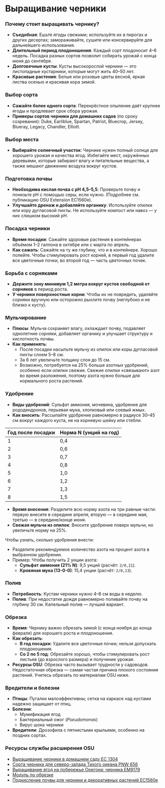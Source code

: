 # Выращивание черники

### Почему стоит выращивать чернику?
- **Съедобная**: Ешьте ягоды свежими; используйте их в пирогах и других десертах; замораживайте, сушите или консервируйте для дальнейшего использования.
- **Длительный период плодоношения**: Каждый сорт плодоносит 4–6 недель. Посадка разных сортов позволит собирать урожай с конца июня до сентября.
- **Долговечные кусты**: Кусты высокорослой черники — это листопадные кустарники, которые могут жить 40–50 лет.
- **Красивые растения**: Белые или розовые цветы весной, яркая листва осенью и красивая кора зимой.

### Выбор сорта
- **Сажайте более одного сорта**: Перекрёстное опыление даёт крупнее ягоды и продлевает срок сбора урожая.
- **Примеры сортов черники для домашних садов** (по сроку созревания): Duke, Earliblue, Spartan, Patriot, Bluecrop, Jersey, Blueray, Legacy, Chandler, Elliott.

### Выбор места
- **Выбирайте солнечный участок**: Чернике нужен полный солнце для хорошего урожая и качества ягод. Избегайте мест, окружённых деревьями, которые забирают влагу и питательные вещества, а также мешают движению воздуха вокруг кустов.

### Подготовка почвы
- **Необходима кислая почва с pH 4,5–5,5**: Проверьте почву и понизьте pH с помощью серы, если нужно. (Подробнее см. публикацию OSU Extension EC1560e).
- **Улучшайте дренаж и добавляйте органику**: Используйте опилки или кору дугласовой пихты. Не используйте компост или навоз — у них слишком высокий pH.

### Посадка черники
- **Время посадки**: Сажайте здоровые растения в контейнерах объёмом 1–2 галлона в октябре или с марта по апрель.
- **Как сажать**: Сажайте на ту же глубину, что и в контейнере. Хорошо полейте. Чтобы стимулировать рост корней, в первый год удалите все цветочные почки, во второй год — часть цветочных почек.

### Борьба с сорняками
- **Держите зону минимум 1,2 метра вокруг кустов свободной от сорняков** в период роста.
- **У черники поверхностные корни**: Чтобы их не повредить, удаляйте сорняки вручную или осторожно рыхлите почву (неглубоко и не близко к кусту).

### Мульчирование
- **Плюсы**: Мульча сохраняет влагу, охлаждает почву, подавляет однолетние сорняки, добавляет органику и улучшает структуру и кислотность почвы.
- **Как применять**:
  - После посадки насыпьте мульчу из опилок или коры дугласовой пихты слоем 5–8 см.
  - За 6 лет увеличьте толщину слоя до 15 см.
  - Возможно, потребуется на 25% больше азотных удобрений, особенно если опилки свежие. Свежие опилки «связывают» азот во время разложения, поэтому азота нужно больше для нормального роста растений.

### Удобрение
- **Виды удобрений**: Сульфат аммония, мочевина, удобрение для рододендронов, перьевая мука, хлопковый или соевый жмых.
- **Как вносить**: Рассыпайте удобрение равномерно в радиусе 30–45 см вокруг каждого куста, не на корневую шейку или стебли.


| Год после посадки | Норма N (унций на год) |
|-------------------|------------------------|
| 1                 | 0,4                    |
| 2                 | 0,6                    |
| 3                 | 0,7                    |
| 4                 | 0,8                    |
| 5                 | 1,0                    |
| 6                 | 1,2                    |
| 7                 | 1,3                    |
| 8                 | 1,5                    |

- **Время внесения**: Разделите всю норму азота на три равные части: первую внесите в середине апреля, вторую — в середине мая, третью — в середине/конце июня.
- **Свежая мульча из опилок**: Вносите удобрение поверх мульчи, но увеличьте норму на 25%.


Чтобы узнать, сколько удобрения внести:
- Разделите рекомендуемое количество азота на процент азота в выбранном удобрении.
- Пример: Чтобы получить 2 унции азота:
  - **Сульфат аммония (21% N)**: 9,5 унций (расчёт: `2/0,21`).
  - **Кровяная мука (13-0-0)**: 15,4 унции (расчёт: `2/0,13`).

### Полив
- **Потребность**: Кустам черники нужно 4–8 см воды в неделю.
- **Полив**: При недостатке дождя равномерно поливайте почву на глубину 30 см. Капельный полив — лучший вариант.

### Обрезка
- **Время**: Чернику важно обрезать зимой (с конца ноября до конца февраля) для хорошего роста и плодоношения.
- **Как обрезать**:
  - **В год посадки**: Удалите все цветочные почки; нельзя допускать плодоношения.
  - **Со 2 по 5 год**: Обрезайте хорошо, чтобы стимулировать рост листьев (до взрослого размера) и получение урожая.
- **Ресурсы OSU**: Обрезка часто вызывает трудности у садоводов. Недостаточная обрезка — самая частая причина плохого состояния растений. Учитесь обрезать по материалам OSU ниже.

### Вредители и болезни
- **Птицы**: Пугалки малоэффективны; сетка на каркасе над кустами надежно защищает от птиц.
- **Болезни**:
  - Мумификация ягод
  - Бактериальный ожог (*Pseudomonas*)
  - Вирус шока черники
- **Вредители**: Дрозофила с пятнистыми крыльями, особенно на поздних сортах.

### Ресурсы службы расширения OSU
- [Выращивание черники в домашнем саду EC 1304](https://catalog.extension.oregonstate.edu/)
- [Сорта черники для северо-запада Тихого океана PNW 656](https://catalog.extension.oregonstate.edu/)
- [Выращивание ягод на побережье Орегона: черника EM9179](https://catalog.extension.oregonstate.edu/)
- [Модуль по обрезке](https://workspace.oregonstate.edu/course/pruning-blueberries?hsLang=en)
- [Подкисление почвы для черники и декоративных растений EC1560e](https://catalog.extension.oregonstate.edu/)
